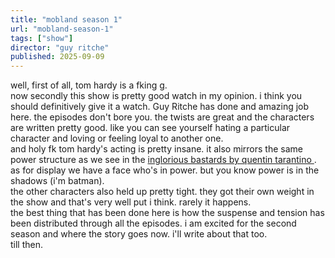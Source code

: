 ```yaml
---
title: "mobland season 1"
url: "mobland-season-1"
tags: ["show"]
director: "guy ritche"
published: 2025-09-09
---
```


well, first of all, tom hardy is a fking g. <br/>
now secondly this show is pretty good watch in my opinion. i think you should definitively give it a watch. Guy Ritche has done and amazing job here. the episodes don't bore you. the twists are great and the characters are written pretty good. like you can see yourself hating a particular character and loving or feeling loyal to another one. <br/>
and holy fk tom hardy's acting is pretty insane. 
it also mirrors the same power structure as we see in the <a href='https://www.imdb.com/title/tt0361748/' className='text-red-500' >inglorious bastards by quentin tarantino </a>. as for display we have a face who's in power. but you know power is in the shadows (i'm batman).<br/>
the other characters also held up pretty tight. they got their own weight in the show and that's very well put i think. rarely it happens.<br/>
the best thing that has been done here is how the suspense and tension has been distributed through all the episodes.
i am excited for the second season and where the story goes now. i'll write about that too.<br/>
till then.

